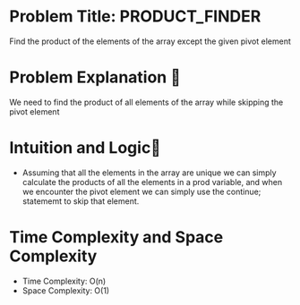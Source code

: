 # Problem Title: PRODUCT_FINDER
  Find the product of the elements of the array except the given pivot element

# Problem Explanation 🚀
We need to find the product of all elements of the array while skipping the pivot element 

# Intuition and Logic🧠
*  Assuming that all the elements in the array are unique we can simply calculate the products of all the elements in a prod variable, and when we encounter the pivot element we can simply use the continue; statememt to skip that element.

# Time Complexity and Space Complexity
* Time Complexity: O(n)
* Space Complexity: O(1)
